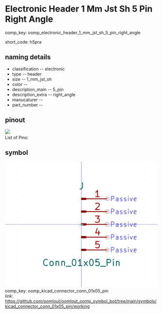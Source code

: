 # Electronic Header 1 Mm Jst Sh 5 Pin Right Angle
oomp_key: oomp_electronic_header_1_mm_jst_sh_5_pin_right_angle  

short_code: h5pra
## naming details
* classification -- electronic
* type -- header
* size -- 1_mm_jst_sh
* color -- 
* description_main -- 5_pin
* description_extra -- right_angle
* manucaturer -- 
* part_number -- 
## pinout
![](working_pinout_600.png)  
List of Pins:



## symbol

![](symbol/0/working/working_600.png)  
oomp_key: oomp_kicad_connector_conn_01x05_pin  
link: https://github.com/oomlout/oomlout_oomp_symbol_bot/tree/main/symbols/kicad_connector_conn_01x05_pin/working  

